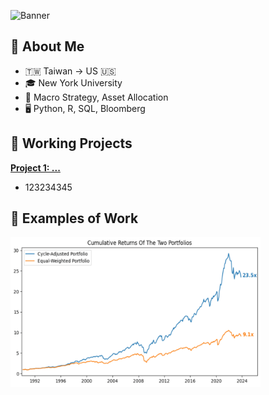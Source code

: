 ![Banner](https://github.com/wayne-kuanghui-shen/wayne-kuanghui-shen/blob/main/banner.png)

<h2>👤 About Me </h2>

- 🇹🇼 Taiwan -> US 🇺🇸
- 🎓 New York University
- 💼 Macro Strategy, Asset Allocation
- 🖥 Python, R, SQL, Bloomberg

<h2>📂 Working Projects</h2>

<b>[Project 1: ...](https://www.youtube.com/watch?v=a83ASGn_V_s)</b>
- 123234345

<h2>📜 Examples of Work</h2>
<img src="https://github.com/wayne-kuanghui-shen/wayne-kuanghui-shen/blob/main/cycle_pic.gif" width="400" >
